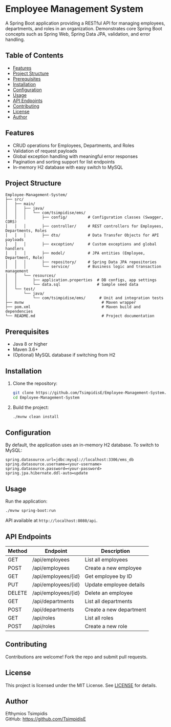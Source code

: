 # Employee Management System

A Spring Boot application providing a RESTful API for managing employees, departments, and roles in an organization. Demonstrates core Spring Boot concepts such as Spring Web, Spring Data JPA, validation, and error handling.

## Table of Contents
- [Features](#features)
- [Project Structure](#project-structure)
- [Prerequisites](#prerequisites)
- [Installation](#installation)
- [Configuration](#configuration)
- [Usage](#usage)
- [API Endpoints](#api-endpoints)
- [Contributing](#contributing)
- [License](#license)
- [Author](#author)

## Features
- CRUD operations for Employees, Departments, and Roles
- Validation of request payloads
- Global exception handling with meaningful error responses
- Pagination and sorting support for list endpoints
- In-memory H2 database with easy switch to MySQL

## Project Structure

```
Employee-Management-System/
├── src/
│   ├── main/
│   │   ├── java/
│   │   │   └── com/tsimpidise/ems/
│   │   │       ├── config/         # Configuration classes (Swagger, CORS)
│   │   │       ├── controller/     # REST controllers for Employees, Departments, Roles
│   │   │       ├── dto/            # Data Transfer Objects for API payloads
│   │   │       ├── exception/      # Custom exceptions and global handlers
│   │   │       ├── model/          # JPA entities (Employee, Department, Role)
│   │   │       ├── repository/     # Spring Data JPA repositories
│   │   │       └── service/        # Business logic and transaction management
│   │   └── resources/
│   │       ├── application.properties  # DB configs, app settings
│   │       └── data.sql                # Sample seed data
│   └── test/
│       └── java/
│           └── com/tsimpidise/ems/      # Unit and integration tests
├── mvnw                                  # Maven wrapper
├── pom.xml                               # Maven build and dependencies
└── README.md                             # Project documentation
```

## Prerequisites
- Java 8 or higher
- Maven 3.6+
- (Optional) MySQL database if switching from H2

## Installation
1. Clone the repository:
   ```bash
   git clone https://github.com/TsimpidisE/Employee-Management-System.git
   cd Employee-Management-System
   ```
2. Build the project:
   ```bash
   ./mvnw clean install
   ```

## Configuration
By default, the application uses an in-memory H2 database. To switch to MySQL:
```properties
spring.datasource.url=jdbc:mysql://localhost:3306/ems_db
spring.datasource.username=<your-username>
spring.datasource.password=<your-password>
spring.jpa.hibernate.ddl-auto=update
```

## Usage
Run the application:
```bash
./mvnw spring-boot:run
```
API available at `http://localhost:8080/api`.

## API Endpoints
| Method | Endpoint              | Description                 |
| ------ | --------------------- | --------------------------- |
| GET    | /api/employees        | List all employees          |
| POST   | /api/employees        | Create a new employee       |
| GET    | /api/employees/{id}   | Get employee by ID          |
| PUT    | /api/employees/{id}   | Update employee details     |
| DELETE | /api/employees/{id}   | Delete an employee          |
| GET    | /api/departments      | List all departments        |
| POST   | /api/departments      | Create a new department     |
| GET    | /api/roles            | List all roles              |
| POST   | /api/roles            | Create a new role           |

## Contributing
Contributions are welcome! Fork the repo and submit pull requests.

## License
This project is licensed under the MIT License. See [LICENSE](LICENSE) for details.

## Author
Efthymios Tsimpidis  
GitHub: https://github.com/TsimpidisE
